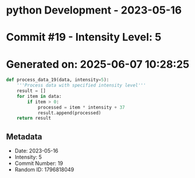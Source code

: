 ﻿# python Development - 2023-05-16
# Commit #19 - Intensity Level: 5
# Generated on: 2025-06-07 10:28:25
```python
def process_data_19(data, intensity=5):
    '''Process data with specified intensity level'''
    result = []
    for item in data:
        if item > 0:
            processed = item * intensity + 37
            result.append(processed)
    return result
```
## Metadata
- Date: 2023-05-16
- Intensity: 5
- Commit Number: 19
- Random ID: 1796818049
